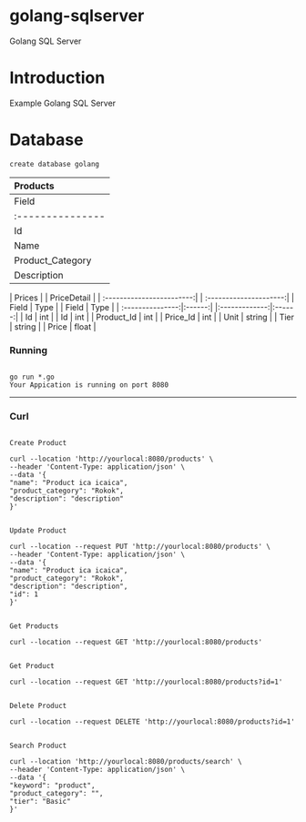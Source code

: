 # golang-sqlserver

Golang SQL Server

# Introduction

Example Golang SQL Server

# Database

```
create database golang
```

| Products                  | 
| :------------------------ | 
| Field            | Type   | 
| :--------------- |:------:| 
| Id               | int    | 
| Name             | string | 
| Product_Category | string | 
| Description      | string |                               


| Prices                    | | PriceDetail            |
| :------------------------:| | :---------------------:|
| Field            | Type   | | Field         | Type   |
| :---------------:|:------:| |:-------------:|:------:|
| Id               | int    | | Id            | int    |
| Product_Id       | int    | | Price_Id      | int    |
| Unit             | string | | Tier          | string |
| Price         | float  |

### Running
```

go run *.go
Your Appication is running on port 8080

```
---

### Curl
```

Create Product

curl --location 'http://yourlocal:8080/products' \
--header 'Content-Type: application/json' \
--data '{
"name": "Product ica icaica",
"product_category": "Rokok",
"description": "description"
}'

```

```

Update Product

curl --location --request PUT 'http://yourlocal:8080/products' \
--header 'Content-Type: application/json' \
--data '{
"name": "Product ica icaica",
"product_category": "Rokok",
"description": "description",
"id": 1
}'

```

```

Get Products

curl --location --request GET 'http://yourlocal:8080/products'

```

```

Get Product

curl --location --request GET 'http://yourlocal:8080/products?id=1'

```

```

Delete Product

curl --location --request DELETE 'http://yourlocal:8080/products?id=1'

```

```

Search Product

curl --location 'http://yourlocal:8080/products/search' \
--header 'Content-Type: application/json' \
--data '{
"keyword": "product",
"product_category": "",
"tier": "Basic"
}'

```

